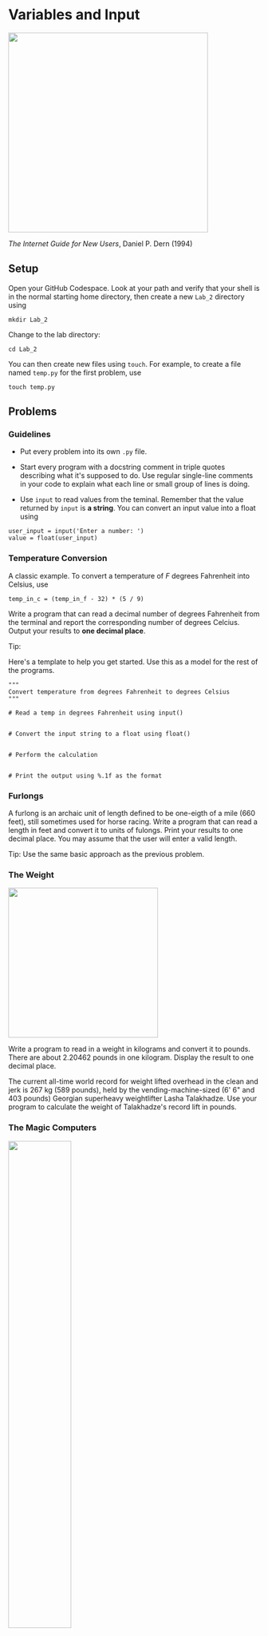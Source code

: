 # Variables and Input

<img src="https://preview.redd.it/remote-login-is-a-lot-like-astral-projection-v0-qhyr8o9bgq191.png?width=1080&crop=smart&auto=webp&s=2b4aa5c4a9236864f3450ec31d338f45b2322294" width="400px" />

*The Internet Guide for New Users*, Daniel P. Dern (1994)


## Setup

Open your GitHub Codespace. Look at your path and verify that your shell is in the normal starting home directory, then create a new `Lab_2` directory using
```
mkdir Lab_2
```
Change to the lab directory:
```
cd Lab_2
```
You can then create new files using `touch`. For example, to create a file named `temp.py` for the first problem, use
```
touch temp.py
```


## Problems

### Guidelines

- Put every problem into its own `.py` file.

- Start every program with a docstring comment in triple quotes describing what it's supposed to do. Use regular single-line comments in your code to explain what each line or small group of lines is doing.

- Use `input` to read values from the teminal. Remember that the value returned by `input` is **a string**. You can convert an input value into a float using
```
user_input = input('Enter a number: ')
value = float(user_input)
```


### Temperature Conversion

A classic example. To convert a temperature of *F* degrees Fahrenheit into Celsius, use

```
temp_in_c = (temp_in_f - 32) * (5 / 9)
```

Write a program that can read a decimal number of degrees Fahrenheit from the terminal and report the corresponding number of degrees Celcius.
Output your results to **one decimal place**.

Tip:

Here's a template to help you get started. Use this as a model for the rest of the programs.

```
"""
Convert temperature from degrees Fahrenheit to degrees Celsius
"""

# Read a temp in degrees Fahrenheit using input()


# Convert the input string to a float using float()


# Perform the calculation


# Print the output using %.1f as the format
```


### Furlongs


A furlong is an archaic unit of length defined to be one-eigth of a mile (660 feet), still sometimes used for horse racing. Write a program that can read a length in feet and convert it to units of fulongs. Print your results to one decimal place. You may assume that the user will enter a valid length.

Tip: Use the same basic approach as the previous problem.



### The Weight

<img src="https://upload.wikimedia.org/wikipedia/commons/thumb/1/1d/Weightlifting_at_the_2020_Summer_Olympics_%E2%80%93_Men%27s_%2B109_kg_%2810%29.jpg/620px-Weightlifting_at_the_2020_Summer_Olympics_%E2%80%93_Men%27s_%2B109_kg_%2810%29.jpg" width="300px" />

Write a program to read in a weight in kilograms and convert it to pounds. There are about 2.20462 pounds in one kilogram.
Display the result to one decimal place.

The current all-time world record for weight lifted overhead in the clean and jerk is 267 kg (589 pounds), held by the vending-machine-sized (6' 6" and 403 pounds) Georgian superheavy weightlifter Lasha Talakhadze. Use your program to calculate the weight of Talakhadze's record lift  in pounds.



### The Magic Computers

<img src="https://miro.medium.com/max/2100/1*8M2JfaTacGjI8YQlO9qF5A.jpeg" width="50%" />

Mad Libs are a word completion game originally invented in 1953 by two New Yorkers, Leonard Stern and Roger Price, who went on to publish a series of best-selling books based on the concept. Each Mad Lib is an incomplete short story, where some of the words have been replaced by blanks, each labeled with a part of speech. One player asks the others for words to fill in the blanks, then reads the complete story. Hilarity ensues.

Write a program to implement the "Magic Computers" Mad Lib given above. Use the input function to prompt the user to enter words of each type, then combine all of the answers together to print the finished story. Here's a little bit to help you get started:

```
"""
The Magic Computers: a Mad Lib
"""

# Prompt the user to enter all of the required words
noun1 = input('Enter a noun: ')
plural_noun1 = input('Enter a plural noun: ')

# Add more cases for the other blanks...

# Print out the story with the user's words mixed in
# %s is the format specifier for a string variable
# This is an easy way to mix string variables in with other output

print('Today, every student has a computer small enough to fit into his %s.' % noun1)
print('He can solve any math problem by simply pushing the computer\'s little %s.' % plural_noun1)

# Add more print statements for the rest of the story...
```

Tip: The last sentence has multiple blanks. You can print multiple variables in a single statement as follows:
```
print('Others have a/an %s screen that shows all kinds of %s and %s figures.' % (adj1, plural_noun2, adj2))
```
Python puts the first variable (`adj1`) in place of the first `%s`, the second variable (`plural_noun2`) in place of the second `%s`, and so forth.


### Mystery Operator

Python supports a special operator, `%`, which is called the **modulus operator**.

Run the Python prompt in your terminal by typing `python3` and pressing `ENTER`. Try some calculations using the modulus operator
and see what results you get:

```
7 % 3
12 % 5
19 % 7
2 % 2
```

Can you figure out what the mod operator does? Hint: it has something to do with division.

Press `CTRL + d` to exit the Python prompt and return to your regular terminal.


### Number Fail

Recall that all of the data in our Python programs must ultimately be stored on a real, physical computer. This implies that there must be **limitations** for the range and precision of values that can be represented in code.

Run the `python3` prompt again and output the following calculation. Do you get the right answer?
```
.1 + .2
```
This is an example of **numerical error**: floating point numbers (the `float` type) can only represent some numbers approximately so 
calculations involving fractions may have very small errors.

Find another example using `float` arithmetic that doesn't give the exact result you would expect.

When you're done, use `CTRL + d` to exit the Python prompt and return back to the regular terminal.


### Comrades

<img src="https://ultra-x.co/wp-content/uploads/2020/01/comrades-marathon-africa-ultra-x.jpg" width="50%" />

Write a program that can read in a number of kilometers as input and print the corresponding number of miles. There are
1.60934 kilometers in one mile.

The Comrades Marathon in South Africa is the world's oldest and largest ultramrathon race, established in 1921. 
It is run between the cities of Durban and Pietermaritzburg in South Africa, a distance of about 87 km. The race typically attracts more than 25000 partcipants. The direction alternates every year, with the course beginning in Durban being mostly uphill and the other direction being mostly downhill, so there are actually two records for the course.

Use your program to calculate the length of the Comrades marathon in miles.


### Heron's Formula


**Heron's formula** (named after the Greek mathematician and inventor Hero of Alexandria) is a method of calculating the area of a triangle given the lengths of its three sides. If the three side lengths are *a*, *b*, and *c*, the formula is:

<img src="https://wikimedia.org/api/rest_v1/media/math/render/svg/d138044bb9ed870dd9dc5c7c8a3c07ab1db1705d" width="20%" />

where *s* is the "semi-perimeter":

<img src="https://wikimedia.org/api/rest_v1/media/math/render/svg/08ed8a6e351198e0c4ca8d71fa2e2bc4171e9439" width="10%" />

Write a program named `heron.py` that prompts for three float inputs. Save the three inputs to variables named `a`, `b`, and `c`, then calculate and print the area determined by Heron's formula. Simple math formulas are one case where single-letter variable names are appropriate.

The `math` package has a `sqrt` function. Import it at the top of your program (right after the initial docstring comment) using
```
from math import sqrt
```


### Binet's Formula

<img src="https://lp-cms-production.imgix.net/2019-09/ab57ac3775d90a72da514d158401bd47-parthenon.jpg" width="35%" />

*much columns  such proportions*


Recall the famous Fibonacci sequence, where each term is the sum of the previous two terms.
```
0, 1, 1, 2, 3, 5, 8, 13, 21, ...
```
Suppose you would like to calculate the Nth Fibonacci number. How could you do that? One way is to start at the base case and grind your way up through the sequence until you've calculated N total terms. 

It turns out there is a single formula that will calculate the terms of the Fibonacci sequence. This is weird and suprising, because it seems unlikely that such a highly structured sequence, where each term depends on all the previous terms, could be represented in closed form. The result is known as Binet's formula and it says that the Nth Fibonacci number `F_n` is

<img src="https://latex.artofproblemsolving.com/8/6/d/86d486c560727727342090b432e23ba85ac098b1.png" width="30%"/>

The number `(1 + sqrt(5)) / 2` is the famous **golden ratio**, the most aesthetically pleasing of all proportions. It's sometimes denoted by the Greek letter φ (phi) after the ancient architect and sculptor Phidias, who used it in planning the design of the Parthenon.

Write a program that reads an integer `n` from the user and prints the corresponding term in the Fibonacci sequence. Test your program by inputting values of `n` from 0 up to 10 and verifying that you get the correct Fibonacci numbers.

Tips:

**Use variables to break up the calculation**. Don't try to do everything in one line! I recommend making one variable for each term and calculated value.

You'll need the ability to take square roots and calculate powers. Use the built-in `**` operator to calculate powers. There is a built-in square root function that you can import into your program by adding the following line to the top of your code:
```
from math import sqrt
```

You can then call the functions like so

```
phi = (1 + sqrt(5)) / 2  # sqrt(5) calculates the square root of 5
phi_to_the_n = phi ** n  # Calculate phi to the power n
```
